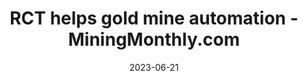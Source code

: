 ---
category:
- .nan
date: 2023-06-21
keyword_suggestion: low code no code digital transformation
post_inspiration: https://www.miningmonthly.com/fleet/news/1444510/rct-helps-gold-mine-automation
silot_terms: digital automation
title: RCT helps gold mine <b>automation</b> - MiningMonthly.com
---